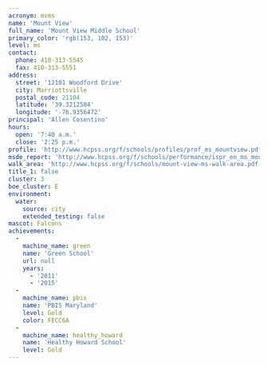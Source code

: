 ```yaml
---
acronym: mvms
name: 'Mount View'
full_name: 'Mount View Middle School'
primary_color: 'rgb(153, 102, 153)'
level: ms
contact:
  phone: 410-313-5545
  fax: 410-313-5551
address:
  street: '12101 Woodford Drive'
  city: Marriottsville
  postal_code: 21104
  latitude: '39.3212504'
  longitude: '-76.9356472'
principal: 'Allen Cosentino'
hours:
  open: '7:40 a.m.'
  close: '2:25 p.m.'
profile: 'http://www.hcpss.org/f/schools/profiles/prof_ms_mountview.pdf'
msde_report: 'http://www.hcpss.org/f/schools/performance/ispr_en_ms_mountview.pdf'
walk_area: 'http://www.hcpss.org/f/schools/mount-view-ms-walk-area.pdf'
title_1: false
cluster: 3
boe_cluster: E
environment:
  water:
    source: city
    extended_testing: false
mascot: Falcons
achievements:
  -
    machine_name: green
    name: 'Green School'
    url: null
    years:
      - '2011'
      - '2015'
  -
    machine_name: pbis
    name: 'PBIS Maryland'
    level: Gold
    color: FECC6A
  -
    machine_name: healthy_howard
    name: 'Healthy Howard School'
    level: Gold
---
```


